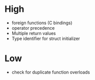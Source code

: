 # High
 * foreign functions (C bindings)
 * operator precedence
 * Multiple return values
 * Type identifier for struct initializer

# Low
 * check for duplicate function overloads
